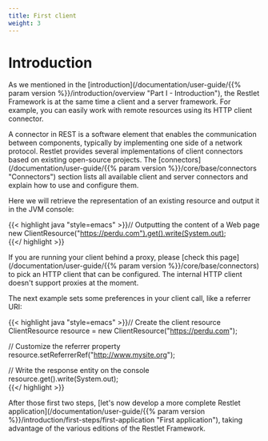 ```yaml
---
title: First client
weight: 3
---
```

# Introduction

As we mentioned in the [introduction](/documentation/user-guide/{{% param version %}}/introduction/overview "Part I - Introduction"),
the Restlet Framework is at the same time a client and a server
framework. For example, you can easily work with remote resources using
its HTTP client connector.

A connector in REST is a software element that enables the communication
between components, typically by implementing one side of a network
protocol. Restlet provides several implementations of client connectors
based on existing open-source projects. The
[connectors](/documentation/user-guide/{{% param version %}}/core/base/connectors "Connectors")
section lists all available client and server connectors and explain how
to use and configure them.

Here we will retrieve the representation of an existing resource and
output it in the JVM console:


{{< highlight java "style=emacs" >}}// Outputting the content of a Web page  
new ClientResource("https://perdu.com").get().write(System.out);  
{{</ highlight >}}


If you are running your client behind a proxy, please [check this
page](/documentation/user-guide/{{% param version %}}/core/base/connectors) to
pick an HTTP client that can be configured. The internal HTTP client
doesn't support proxies at the moment.

The next example sets some preferences in your client call, like a
referrer URI:

{{< highlight java "style=emacs" >}}// Create the client resource  
ClientResource resource = new ClientResource("https://perdu.com");  

// Customize the referrer property  
resource.setReferrerRef("http://www.mysite.org");  

// Write the response entity on the console
resource.get().write(System.out);  
{{</ highlight >}}


After those first two steps, [let's now develop a more complete Restlet
application](/documentation/user-guide/{{% param version %}}/introduction/first-steps/first-application "First application"),
taking advantage of the various editions of the Restlet Framework.
